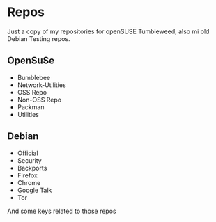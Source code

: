 # Repos

Just a copy of my repositories for openSUSE Tumbleweed, also mi old Debian Testing repos.

## OpenSuSe

- Bumblebee
- Network-Utilities
- OSS Repo
- Non-OSS Repo
- Packman
- Utilities


## Debian

- Official
- Security
- Backports
- Firefox
- Chrome
- Google Talk
- Tor

And some keys related to those repos
